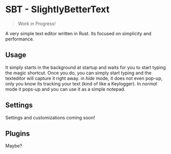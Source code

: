 # SBT - SlightlyBetterText
> Work in Progress!

A very simple text editor written in Rust. Its focused on simplicity and performance.

## Usage
It simply starts in the background at startup and waits for you to start typing the magic shortcut. Once you do, you can simply start typing and the texteditor will capture it right away.
in _hide_ mode, it does not even pop-up, only you know its tracking your text (kind of like a Keylogger). In _normal_ mode it pops-up and you can use it as a simple notepad.

## Settings
Settings and customizations coming soon!

## Plugins
Maybe?
